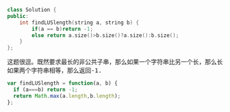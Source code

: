 ```cpp
class Solution {
public:
    int findLUSlength(string a, string b) {
        if(a == b)return -1;
        else return a.size()>b.size()?a.size():b.size();
    }
};
```


<pre>这题很逗。既然要求最长的非公共子串，那么如果一个字符串比另一个长，那么长的这个字符串肯定不是另一个字符串的子串，所以返回长的这个字符串。当然，
如果两个字符串相等，那么返回-1.</pre>
```js
var findLUSlength = function(a, b) {
  if (a===b) return -1;
  return Math.max(a.length,b.length);
};
```

